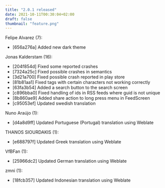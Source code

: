 ```yaml
---
title: "2.0.1 released"
date: 2021-10-11T00:30:04+02:00
draft: false
thumbnail: "feature.png"
---
```


Felipe Alvarez (7):
  * [656a276a] Added new dark theme

Jonas Kalderstam (16):
  * [204f854d] Fixed some reported crashes
  * [7324a25c] Fixed possible crashes in semantics
  * [3d21a700] Fixed possible crash reported in play store
  * [81b81aa1] Fixed tags with certain characters not working correctly
  * [63fa3b54] Added a search button to the search screen
  * [c896bba0] Fixed handling of ids in RSS feeds where guid is not unique
  * [8b860ae9] Added share action to long press menu in FeedScreen
  * [c95053ef] Updated swedish translation

Nuno Araújo (1):
  * [d4a8d9ff] Updated Portuguese (Portugal) translation using Weblate

THANOS SIOURDAKIS (1):
  * [e688797f] Updated Greek translation using Weblate

VfBFan (1):
  * [25966dc2] Updated German translation using Weblate

zmni (1):
  * [18fcb357] Updated Indonesian translation using Weblate

